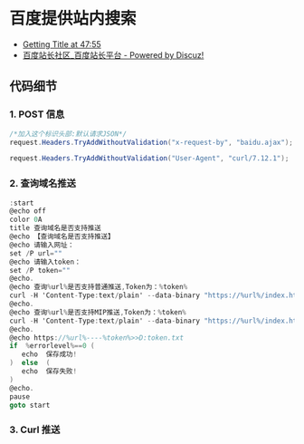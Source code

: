 # 百度提供站内搜索

- [Getting Title at 47:55](https://zn.baidu.com/)
- [百度站长社区\_百度站长平台 - Powered by Discuz!](http://bbs.zhanzhang.baidu.com/forum.php)

## 代码细节

### 1. POST 信息

```c#
/*加入这个标识头部:默认请求JSON*/
request.Headers.TryAddWithoutValidation("x-request-by", "baidu.ajax");

request.Headers.TryAddWithoutValidation("User-Agent", "curl/7.12.1");

```

### 2. 查询域名推送

```c#
:start
@echo off
color 0A
title 查询域名是否支持推送
@echo 【查询域名是否支持推送】
@echo 请输入网址：
set /P url=""
@echo 请输入token：
set /P token=""
@echo.
@echo 查询%url%是否支持普通推送,Token为：%token%
curl -H 'Content-Type:text/plain' --data-binary "https://%url%/index.html" "http://data.zz.baidu.com/urls?site=https://%url%&token=%token%"
@echo.
@echo 查询%url%是否支持MIP推送,Token为：%token%
curl -H 'Content-Type:text/plain' --data-binary "https://%url%/index.html" "http://data.zz.baidu.com/urls?site=https://%url%&token=%token%&type=mip"
@echo.
@echo https://%url%----%token%>>D:token.txt
if  %errorlevel%==0 (
   echo  保存成功!
)  else  (
   echo  保存失败!
)
@echo.
pause
goto start

```

### 3. Curl 推送

```c#

```
